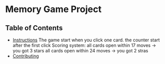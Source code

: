 # Memory Game Project

## Table of Contents

* [Instructions](#instructions)
The game start when you click one card. the counter start after the first click
Scoring system:
all cards open within 17 moves -> you got 3 stars
all cards open within 24 moves -> you got 2 stras
* [Contributing](#contributing)

